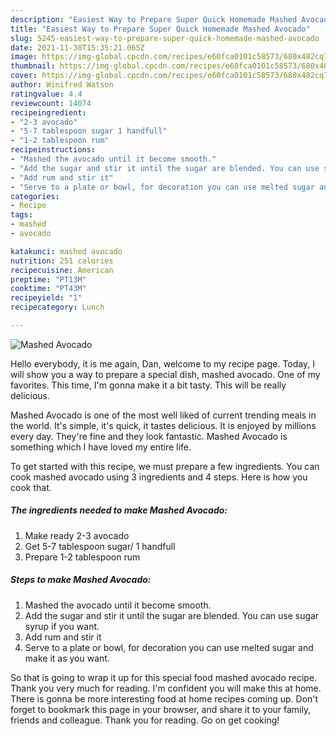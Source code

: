 ```yaml
---
description: "Easiest Way to Prepare Super Quick Homemade Mashed Avocado"
title: "Easiest Way to Prepare Super Quick Homemade Mashed Avocado"
slug: 5245-easiest-way-to-prepare-super-quick-homemade-mashed-avocado
date: 2021-11-30T15:35:21.065Z
image: https://img-global.cpcdn.com/recipes/e60fca0101c58573/680x482cq70/mashed-avocado-recipe-main-photo.jpg
thumbnail: https://img-global.cpcdn.com/recipes/e60fca0101c58573/680x482cq70/mashed-avocado-recipe-main-photo.jpg
cover: https://img-global.cpcdn.com/recipes/e60fca0101c58573/680x482cq70/mashed-avocado-recipe-main-photo.jpg
author: Winifred Watson
ratingvalue: 4.4
reviewcount: 14074
recipeingredient:
- "2-3 avocado"
- "5-7 tablespoon sugar 1 handfull"
- "1-2 tablespoon rum"
recipeinstructions:
- "Mashed the avocado until it become smooth."
- "Add the sugar and stir it until the sugar are blended. You can use sugar syrup if you want."
- "Add rum and stir it"
- "Serve to a plate or bowl, for decoration you can use melted sugar and make it as you want."
categories:
- Recipe
tags:
- mashed
- avocado

katakunci: mashed avocado 
nutrition: 251 calories
recipecuisine: American
preptime: "PT13M"
cooktime: "PT43M"
recipeyield: "1"
recipecategory: Lunch

---
```



![Mashed Avocado](https://img-global.cpcdn.com/recipes/e60fca0101c58573/680x482cq70/mashed-avocado-recipe-main-photo.jpg)

Hello everybody, it is me again, Dan, welcome to my recipe page. Today, I will show you a way to prepare a special dish, mashed avocado. One of my favorites. This time, I'm gonna make it a bit tasty. This will be really delicious.



Mashed Avocado is one of the most well liked of current trending meals in the world. It's simple, it's quick, it tastes delicious. It is enjoyed by millions every day. They're fine and they look fantastic. Mashed Avocado is something which I have loved my entire life.


To get started with this recipe, we must prepare a few ingredients. You can cook mashed avocado using 3 ingredients and 4 steps. Here is how you cook that.

<!--inarticleads1-->

##### The ingredients needed to make Mashed Avocado:

1. Make ready 2-3 avocado
1. Get 5-7 tablespoon sugar/ 1 handfull
1. Prepare 1-2 tablespoon rum




<!--inarticleads2-->

##### Steps to make Mashed Avocado:

1. Mashed the avocado until it become smooth.
1. Add the sugar and stir it until the sugar are blended. You can use sugar syrup if you want.
1. Add rum and stir it
1. Serve to a plate or bowl, for decoration you can use melted sugar and make it as you want.




So that is going to wrap it up for this special food mashed avocado recipe. Thank you very much for reading. I'm confident you will make this at home. There is gonna be more interesting food at home recipes coming up. Don't forget to bookmark this page in your browser, and share it to your family, friends and colleague. Thank you for reading. Go on get cooking!
